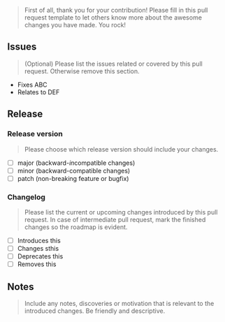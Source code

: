 > First of all, thank you for your contribution! Please fill in this pull request template to let others know more about the awesome changes you have made. You rock!

## Issues

> (Optional) Please list the issues related or covered by this pull request. Otherwise remove this section.

* Fixes ABC
* Relates to DEF

## Release
### Release version

> Please choose which release version should include your changes.

- [ ] major (backward-*in*compatible changes)
- [ ] minor (backward-compatible changes)
- [ ] patch (non-breaking feature or bugfix)

### Changelog

> Please list the current or upcoming changes introduced by this pull request. In case of intermediate pull request, mark the finished changes so the roadmap is evident. 

- [ ] Introduces this
- [ ] Changes sthis
- [ ] Deprecates this
- [ ] Removes this

## Notes

> Include any notes, discoveries or motivation that is relevant to the introduced changes. Be friendly and descriptive.
